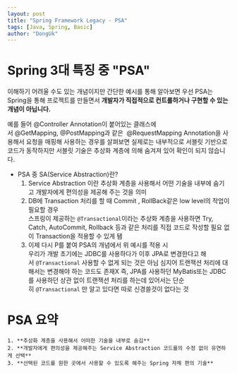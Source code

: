 ```yaml
---
layout: post
title: "Spring Framework Legacy - PSA"
tags: [Java, Spring, Basic]
author: "DongUk"
---
```



# Spring 3대 특징 중 "PSA"
이해하기 어려울 수도 있는 개념이지만 간단한 예시를 통해 알아보면
우선 PSA는 Spring을 통해 프로젝트를 만들면서 **개발자가 직접적으로 컨트롤하거나 구현할 수 있는 개념이 아닙니다.**

예를 들어
@Controller Annotation이 붙어있는 클래스에서 @GetMapping, @PostMapping과 같은 
@RequestMapping Annotation을 사용해서 요청을 매핑해 사용하는 경우를 살펴보면
실제로는 내부적으로 서블릿 기반으로 코드가 동작하지만 서블릿 기술은 추상화 계층에 의해 숨겨져 있어 확인이 되지 않습니다.

- PSA 중 SA(Service Abstraction)란?
    1. Service Abstraction 이란 추상화 계층을 사용해서 어떤 기술을 내부에 숨기고 개발자에게 편의성을 제공해 주는 것을 의미
    2. DB에 Transaction 처리를 할 때 Commit , RollBack같은 low level의 작업이 필요할 경우<br/>
        스프링이 제공하는 `@Transactional`이라는 추상화 계층을 사용하면 Try, Catch, AutoCommit, Rollback 등과 같은 처리를 직접 코드로 작성할 필요 없이 Transaction을 적용할 수 있게 됌
    3. 이제 다시 P를 붙여 PSA의 개념에서 위 예시를 적용 시<br/>
        우리가 개발 초기에는 JDBC를 사용하다가 이후 JPA로 변경한다고 해서 `@Transactional` 사용할 수 없게 되는 것은 아님
        심지어 트랜잭션 처리에 대해서는 변경해야 하는 코드도 존재X
        즉, JPA를 사용하던 MyBatis또는 JDBC를 사용하던 상관 없이 트랜잭션 처리를 하는데 있어서는 단순히 `@Transactional` 만 알고 있다면 따로 신경쓸것이 없다는 것

# PSA 요약
    1. **추상화 계층을 사용해서 어떠한 기술을 내부로 숨김**
    2. **개발자에게 편의성을 제공해주는 Service Abstraction 코드를의 수정 없이 유연하게 선택**
    3. **선택된 코드를 원한 곳에서 사용할 수 있도록 해주는 Spring 자체 편의 기술**
